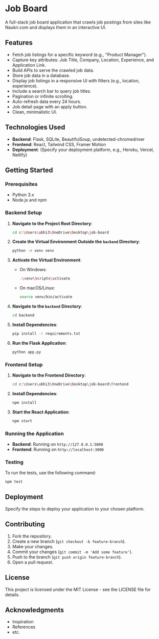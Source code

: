 # Job Board

A full-stack job board application that crawls job postings from sites like Naukri.com and displays them in an interactive UI.

## Features

- Fetch job listings for a specific keyword (e.g., "Product Manager").
- Capture key attributes: Job Title, Company, Location, Experience, and Application Link.
- Build APIs to serve the crawled job data.
- Store job data in a database.
- Display job listings in a responsive UI with filters (e.g., location, experience).
- Include a search bar to query job titles.
- Pagination or infinite scrolling.
- Auto-refresh data every 24 hours.
- Job detail page with an apply button.
- Clean, minimalistic UI.

## Technologies Used

- **Backend**: Flask, SQLite, BeautifulSoup, undetected-chromedriver
- **Frontend**: React, Tailwind CSS, Framer Motion
- **Deployment**: (Specify your deployment platform, e.g., Heroku, Vercel, Netlify)

## Getting Started

### Prerequisites

- Python 3.x
- Node.js and npm

### Backend Setup

1. **Navigate to the Project Root Directory**:
   ```sh
   cd c:\Users\abhi3\OneDrive\Desktop\job-board
   ```

2. **Create the Virtual Environment Outside the `backend` Directory**:
   ```sh
   python -m venv venv
   ```

3. **Activate the Virtual Environment**:
   - On Windows:
     ```sh
     .\venv\Scripts\activate
     ```
   - On macOS/Linux:
     ```sh
     source venv/bin/activate
     ```

4. **Navigate to the `backend` Directory**:
   ```sh
   cd backend
   ```

5. **Install Dependencies**:
   ```sh
   pip install -r requirements.txt
   ```

6. **Run the Flask Application**:
   ```sh
   python app.py
   ```

### Frontend Setup

1. **Navigate to the Frontend Directory**:
   ```sh
   cd c:\Users\abhi3\OneDrive\Desktop\job-board\frontend
   ```

2. **Install Dependencies**:
   ```sh
   npm install
   ```

3. **Start the React Application**:
   ```sh
   npm start
   ```

### Running the Application

- **Backend**: Running on `http://127.0.0.1:5000`
- **Frontend**: Running on `http://localhost:3000`

### Testing

To run the tests, use the following command:

```sh
npm test
```

## Deployment

Specify the steps to deploy your application to your chosen platform.

## Contributing

1. Fork the repository.
2. Create a new branch (`git checkout -b feature-branch`).
3. Make your changes.
4. Commit your changes (`git commit -m 'Add some feature'`).
5. Push to the branch (`git push origin feature-branch`).
6. Open a pull request.

## License

This project is licensed under the MIT License - see the LICENSE file for details.

## Acknowledgments

- Inspiration
- References
- etc.